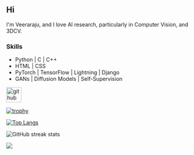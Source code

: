 ## Hi
I'm Veeraraju, and I love AI research, particularly in Computer Vision, and 3DCV.

### Skills
- Python | C | C++
- HTML | CSS
- PyTorch | TensorFlow | Lightning | Django
- GANs | Diffusion Models | Self-Supervision

[<img src='https://cdn.jsdelivr.net/npm/simple-icons@3.0.1/icons/github.svg' alt='github' height='40'>](https://github.com/Veeraraju-E)  

[![trophy](https://github-profile-trophy.vercel.app/?username=Veeraraju-E&hide=prs,reviews)](https://github.com/ryo-ma/github-profile-trophy)

[![Top Langs](https://github-readme-stats.vercel.app/api/top-langs/?username=Veeraraju-E)](https://github.com/anuraghazra/github-readme-stats) 

![GitHub streak stats](https://streak-stats.demolab.com/?user=Veeraraju-E&layout=compact)

[![](https://visitcount.itsvg.in/api?id=Veeraraju-E&label=Profile%20Views&color=3&icon=1&pretty=false)](https://visitcount.itsvg.in)
